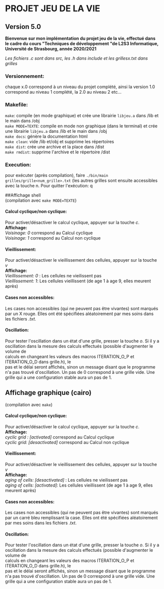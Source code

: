 # PROJET JEU DE LA VIE
 
## Version 5.0

**Bienvenue sur mon implémentation du projet jeu de la vie, effectué dans le cadre du cours "Techniques de développement "de L2S3 Informatique, Université de Strasbourg, année 2020/2021**

*Les fichiers .c sont dans src, les .h dans include et les grillesx.txt dans grilles*

### Versionnement:  
chaque x.0 correspond à un niveau du projet complété, ainsi la version 1.0
			correspond au niveau 1 complété, la 2.0 au niveau 2 etc...


### Makefile:   
`make`: compile (en mode graphique) et crée une librairie `libjeu.a` dans /lib et le main dans /obj   
`make MODE=TEXTE`: compile en mode non graphique (dans le terminal) et crée une librairie `libjeu.a` dans /lib et le main dans /obj  
`make docs`: génère la documentation html  
`make clean`: vide /lib et/obj et supprime les répertoires  
`make dist`: crée une archive et la place dans /dist   
`make rmdist`: supprime l'archive et le répertoire /dist  

### Execution:   
pour exécuter (après compilation), faire `./bin/main grilles/grille<num_grille>.txt` (les autres grilles sont ensuite accessibles avec la touche n. Pour quitter l'exécution: q

##Affichage shell  
(compilation avec `make MODE=TEXTE`)  

#### Calcul cyclique/non cyclique:  
Pour activer/désactiver le calcul cyclique, appuyer sur la touche *c*.  
**Affichage:**    
*Voisinage: 0* correspond au Calcul cyclique  
*Voisinage: 1* correspond au Calcul non cyclique  

#### Vieillissement:  
Pour activer/désactiver le vieillissement des cellules, appuyer sur la touche *v*  
**Affichage:**    
*Vieillissement: 0* : Les cellules ne vieilissent pas    
*Vieillissement: 1*: Les cellules vieillissent (de age 1 à age 9, elles meurent après)  

#### Cases non accessibles: 
Les cases non accessibles (qui ne peuvent pas être vivantes) sont marqués par un X rouge. 
Elles ont été spécifiées aléatoirement par mes soins dans les fichiers *.txt*. 

#### Oscillation: 
Pour tester l'oscillation dans un état d'une grille, presser la touche *o*. 
Si il y a oscillation dans la mesure des calculs effectués (possible d'augmenter le volume de  
calculs en changeant les valeurs des macros ITERATION_O_P et ITERATION_O_D dans grille.h), le  
pas et le délai seront affichés, sinon un message disant que le programme n'a pas trouvé d'oscillation. 
Un pas de 0 correspond à une grille vide. Une grille qui a une configuration stable aura un pas de 1. 


## Affichage graphique (cairo) 
(compilation avec `make`)  

#### Calcul cyclique/non cyclique:  
Pour activer/désactiver le calcul cyclique, appuyer sur la touche *c*.  
**Affichage:**    
*cyclic grid : [activated]* correspond au Calcul cyclique  
*cyclic grid: [desactivated]* correspond au Calcul non cyclique  

#### Vieillissement:  
Pour activer/désactiver le vieillissement des cellules, appuyer sur la touche *v*  
**Affichage:**    
*aging of cells: [desactivated]* : Les cellules ne vieilissent pas    
*aging of cells: [activated]*: Les cellules vieillissent (de age 1 à age 9, elles meurent après)  

#### Cases non accessibles: 
Les cases non accessibles (qui ne peuvent pas être vivantes) sont marqués par un carré bleu remplissant la case. 
Elles ont été spécifiées aléatoirement par mes soins dans les fichiers *.txt*.  
 
#### Oscillation: 
Pour tester l'oscillation dans un état d'une grille, presser la touche *o*. 
Si il y a oscillation dans la mesure des calculs effectués (possible d'augmenter le volume de  
calculs en changeant les valeurs des macros ITERATION_O_P et ITERATION_O_D dans grille.h), le  
pas et le délai seront affichés, sinon un message disant que le programme n'a pas trouvé d'oscillation. 
Un pas de 0 correspond à une grille vide. Une grille qui a une configuration stable aura un pas de 1. 

